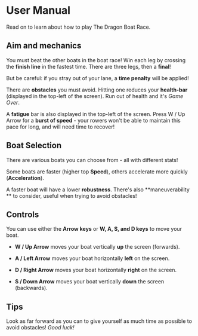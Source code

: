 # User Manual #

Read on to learn about how to play The Dragon Boat Race.

## Aim and mechanics ##
You must beat the other boats in the boat race! Win each leg by crossing the **finish line** in the fastest time. There are three legs, then a **final**!

But be careful: if you stray out of your lane, a **time penalty** will be applied!

There are **obstacles** you must avoid. Hitting one reduces your **health-bar** (displayed in the top-left of the screen). Run out of health and it's _Game Over_.

A **fatigue** bar is also displayed in the top-left of the screen. Press W / Up Arrow for a **burst of speed** - your rowers won't be able to maintain this pace for long, and will need time to recover!

## Boat Selection ## 
There are various boats you can choose from - all with different stats!

Some boats are faster (higher top **Speed**), others accelerate more quickly (**Acceleration**).

A faster boat will have a lower **robustness**. There's also **maneuverability ** to consider, useful when trying to avoid obstacles!

## Controls ##
You can use either the **Arrow keys** or **W, A, S, and D keys** to move your boat.

- **W / Up Arrow** moves your boat vertically **up** the screen (forwards).

- **A / Left Arrow** moves your boat horizontally **left** on the screen.

- **D / Right Arrow** moves your boat horizontally **right** on the screen.

- **S / Down Arrow** moves your boat vertically **down** the screen (backwards).

## Tips ##
Look as far forward as you can to give yourself as much time as possible to avoid obstacles! _Good luck!_ 

